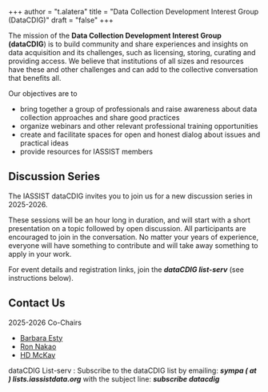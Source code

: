 +++
author = "t.alatera"
title = "Data Collection Development Interest Group (DataCDIG)"
draft = "false"
+++

The mission of the **Data Collection Development Interest Group (dataCDIG**) is to build community and share experiences and insights on data acquisition and its challenges, such as licensing, storing, curating and providing access. We believe that institutions of all sizes and resources have these and other challenges and can add to the collective conversation that benefits all.

Our objectives are to

- bring together a group of professionals and raise awareness about data collection approaches and share good practices
- organize webinars and other relevant professional training opportunities
- create and facilitate spaces for open and honest dialog about issues and practical ideas
- provide resources for IASSIST members

## Discussion Series

The IASSIST dataCDIG invites you to join us for a new discussion series in 2025-2026. 

These sessions will be an hour long in duration, and will start with a short presentation on a topic followed by open discussion. All participants are encouraged to join in the conversation.  No matter your years of experience, everyone will have something to contribute and will take away something to apply in your work. 

For event details and registration links, join the ***dataCDIG list-serv*** (see instructions below). 

## Contact Us

2025-2026 Co-Chairs

- [Barbara Esty <span class="fas fa-external-link-alt"></span>](https://guides.library.yale.edu/prf.php?id=5c324162-7cdb-11ed-9922-0ad758b798c3) 
- [Ron Nakao <span class="fas fa-external-link-alt"></span>](https://profiles.stanford.edu/ronald-nakao)
- [HD McKay <span class="fas fa-external-link-alt"></span>](https://researchguides.library.vanderbilt.edu/prf.php?id=74263e65-9032-11ed-b6b9-0ad758b798c3)

dataCDIG List-serv
: Subscribe to the dataCDIG list by emailing: ***sympa ( at ) lists.iassistdata.org*** with the subject line: ***subscribe datacdig***

<br />
<br />